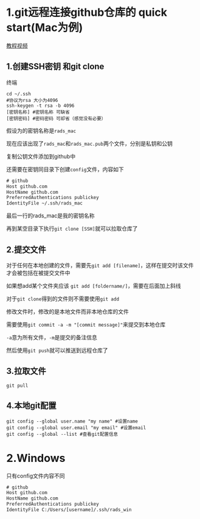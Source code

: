# 1.git远程连接github仓库的 quick start(Mac为例)

[教程视频](https://www.bilibili.com/video/BV1HM411377j?vd_source=8924ad59b4f62224f165e16aa3d04f00&spm_id_from=333.788.videopod.sections&p=11)

## 1.创建SSH密钥 和git clone

终端

```shell
cd ~/.ssh
#协议为rsa 大小为4096
ssh-keygen -t rsa -b 4096
[密钥名称] #密钥名称 可缺省
[密钥密码] #密码密码 可却省（感觉没有必要）
```

假设为的密钥名称是`rads_mac`

现在应该出现了`rads_mac`和`rads_mac.pub`两个文件，分别是私钥和公钥

复制公钥文件添加到github中

还需要在密钥同目录下创建`config`文件，内容如下

```txt
# github
Host github.com
HostName github.com
PreferredAuthentications publickey
IdentityFile ~/.ssh/rads_mac
```
最后一行的rads_mac是我的密钥名称

再到某空目录下执行`git clone [SSH]`就可以拉取仓库了

## 2.提交文件

对于任何在本地创建的文件，需要先`git add [filename]`，这样在提交时该文件才会被包括在被提交文件中

如果想add某个文件夹应该 `git add [foldername/]`，需要在后面加上斜线

对于`git clone`得到的文件则不需要使用`git add`

修改文件时，修改的是本地文件而非本地仓库的文件

需要使用`git commit -a -m "[commit message]"`来提交到本地仓库

`-a`意为所有文件，`-m`是提交的备注信息

然后使用`git push`就可以推送到远程仓库了

## 3.拉取文件

`git pull`

## 4.本地git配置

```shell
git config --global user.name "my name" #设置name
git config --global user.email "my email" #设置email
git config --global --list #查看git配置信息
```



# 2.Windows

只有config文件内容不同

```txt
# github
Host github.com
HostName github.com
PreferredAuthentications publickey
IdentityFile C:/Users/[username]/.ssh/rads_win
```

